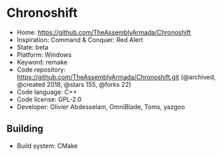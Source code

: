 # Chronoshift

- Home: https://github.com/TheAssemblyArmada/Chronoshift
- Inspiration: Command & Conquer: Red Alert
- State: beta
- Platform: Windows
- Keyword: remake
- Code repository: https://github.com/TheAssemblyArmada/Chronoshift.git (@archived, @created 2018, @stars 155, @forks 22)
- Code language: C++
- Code license: GPL-2.0
- Developer: Olivier Abdesselam, OmniBlade, Toms, yazgoo

## Building

- Build system: CMake
